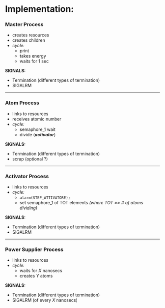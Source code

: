 # Implementation:

### Master Process
- creates resources
- creates children
- *cycle:*
    - print
    - takes energy
    - waits for 1 sec

**SIGNALS:**
- Termination (different types of termination)
- SIGALRM
---
### Atom Process
- links to resources
- receives atomic number
- *cycle:*
    - semaphore_1 wait
    - divide (***activator***)

**SIGNALS:**
- Termination (different types of termination)
- scrap (optional ?)
---
### Activator Process
- links to resources
- *cycle:*
    - `alarm(STEP_ATTIVATORE);`
    - set semaphore_1 of TOT elements *(where TOT == # of atoms dividing)*

**SIGNALS:**
- Termination (different types of termination)
- SIGALRM
---
### Power Supplier Process
- links to resources
- *cycle:*
    - waits for *X* nanosecs
    - creates *Y* atoms

**SIGNALS:**
- Termination (different types of termination)
- SIGALRM (of every *X* nanosecs)
